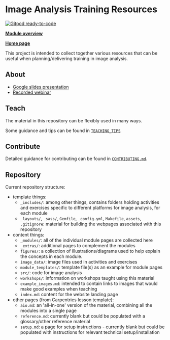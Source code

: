# Image Analysis Training Resources

[![Gitpod ready-to-code](https://img.shields.io/badge/Gitpod-ready--to--code-blue?logo=gitpod)](https://gitpod.io/#https://github.com/neubias/training-resources)

**[Module overview](https://neubias.github.io/training-resources/all-modules)**

**[Home page](https://neubias.github.io/training-resources)**

This project is intended to collect together various resources
that can be useful when planning/delivering training in image analysis.

## About 

- [Google slides presentation](https://docs.google.com/presentation/d/1x5euj3p4hoAdOONQbzFA5xf3rnsNeTjC1rpadCbwbQk/edit?usp=sharing)
- [Recorded webinar](https://www.youtube.com/watch?v=xtm7DAiXtr0)

## Teach

The material in this repository can be flexibly used in many ways.

Some guidance and tips can be found in [`TEACHING_TIPS`](TEACHING_TIPS.md)

## Contribute

Detailed guidance for contributing can be found in [`CONTRIBUTING.md`](CONTRIBUTING.md).

## Repository

Current repository structure:

- template things:
  - `_includes/`: among other things, contains folders holding activities and exercises specific to different platforms for image analysis, for each module
  - `_layouts/`, `_sass/`, `Gemfile`, `_config.yml`, `Makefile`, `assets`, `.gitignore`: material for building the webpages associated with this repository
- content things:
  - `_modules/`: all of the individual module pages are collected here
  - `_extras/`: additional pages to complement the modules
  - `figures/`: a collection of illustrations/diagrams used to help explain the concepts in each module.
  - `image_data/`: image files used in activities and exercises
  - `module_templates/`: template file(s) as an example for module pages
  - `src/`: code for image analysis
  - `workshops/`: information on workshops taught using this material
  - `example_images.md`: intended to contain links to images that would make good examples when teaching
  - `index.md`: content for the website landing page
- other pages (from Carpentries lesson template):
  - `aio.md`: an 'all-in-one' version of the material, combining all the modules into a single page
  - `reference.md`: currently blank but could be populated with a glossary/other reference material
  - `setup.md`: a page for setup instructions - currently blank but could be populated with instructions for relevant technical setup/installation
